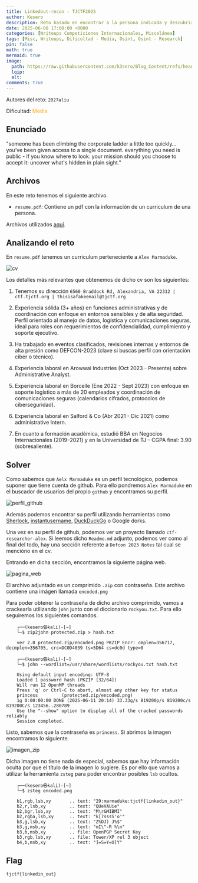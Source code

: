 ```yaml
---
title: Linkedout-recon - TJCTF2025
author: Kesero
description: Reto basado en encontrar a la persona indicada y descubrir cuales son sus planes
date: 2025-06-08 17:00:00 +0000
categories: [Writeups Competiciones Internacionales, Miscelánea]
tags: [Misc, Writeups, Dificultad - Media, Osint, Osint - Research]
pin: false
math: true
mermaid: true
image:
  path: https://raw.githubusercontent.com/k3sero/Blog_Content/refs/heads/main/Competiciones_Internacionales_Writeups/2025/tjctf2025/osint/linkedout/10.png
  lqip: 
  alt: 
comments: true
---
```

Autores del reto: `2027aliu`

Dificultad: <font color=orange>Media</font>

## Enunciado

"someone has been climbing the corporate ladder a little too quickly… you’ve been given access to a single document. everything you need is public - if you know where to look. your mission should you choose to accept it: uncover what's hidden in plain sight."

## Archivos

En este reto tenemos el siguiente archivo.

- `resume.pdf`: Contiene un pdf con la información de un curriculum de una persona.

Archivos utilizados [aquí](https://github.com/k3sero/Blog_Content/tree/main/Competiciones_Internacionales_Writeups/2025/tjctf2025/osint/linkedout).


## Analizando el reto

En `resume.pdf` tenemos un curriculum perteneciente a `Alex Marmaduke`.

![cv](https://raw.githubusercontent.com/k3sero/Blog_Content/refs/heads/main/Competiciones_Internacionales_Writeups/2025/tjctf2025/osint/linkedout/cvimage.png)

Los detalles más relevantes que obtenemos de dicho cv son los siguientes:

1. Tenemos su dirección `6560 Braddock Rd, Alexandria, VA 22312 | ctf.tjctf.org | thisisafakeemail@tjctf.org`

2. Experiencia sólida (3+ años) en funciones administrativas y de coordinación con enfoque en entornos sensibles y de alta seguridad.
Perfil orientado al manejo de datos, logística y comunicaciones seguras, ideal para roles con requerimientos de confidencialidad, cumplimiento y soporte ejecutivo.

3. Ha trabajado en eventos clasificados, revisiones internas y entornos de alta presión como DEFCON-2023 (clave si buscas perfil con orientación ciber o técnico).

4. Experiencia laboral en Arowwai Industries (Oct 2023 - Presente) sobre Administrative Analyst.

5. Experiencia laboral en Borcelle (Ene 2022 - Sept 2023) con enfoque en soporte logístico a más de 20 empleados y coordinación de comunicaciones seguras (calendarios cifrados, protocolos de ciberseguridad).

6. Experiencia laboral en Salford & Co (Abr 2021 - Dic 2021) como administrative Intern.

7. En cuanto a formación académica, estudió BBA en Negocios Internacionales (2019–2021) y en la Universidad de TJ – CGPA final: 3.90 (sobresaliente).

## Solver

Como sabemos que `Aelx Marmaduke` es un perfil tecnológico, podemos suponer que tiene cuenta de github. Para ello pondremos `Alex Marmaduke` en el buscador de usuarios del propio `github` y encontramos su perfil.

![perfil_github](https://raw.githubusercontent.com/k3sero/Blog_Content/refs/heads/main/Competiciones_Internacionales_Writeups/2025/tjctf2025/osint/linkedout/perfil_github.png)

Además podemos encontrar su perfil utilizando herramientas como [Sherlock](https://github.com/sherlock-project/sherlock), [instantusername](https://instantusername.com/), [DuckDuckGo](https://duckduckgo.com/) o Google dorks.


Una vez en su perfil de github, podemos ver un proyecto llamado `ctf-researcher-alex`. Si leemos dicho `Readme.md` adjunto, podemos ver como al final del todo, hay una sección referente a `Defcon 2023 Notes` tal cual se mencióno en el cv.

Entrando en dicha sección, encontramos la siguiente página web.

![pagina_web](https://raw.githubusercontent.com/k3sero/Blog_Content/refs/heads/main/Competiciones_Internacionales_Writeups/2025/tjctf2025/osint/linkedout/pagina_web.png)

El archivo adjuntado es un comprimido `.zip` con contraseña. Este archivo contiene una imágen llamada `encoded.png`

Para poder obtener la contraseña de dicho archivo comprimido, vamos a crackearla utilizando `john` junto con el diccionario `rockyou.txt`. Para ello seguiremos los siguientes comandos.

```
    ┌──(kesero㉿kali)-[~]
    └─$ zip2john protected.zip > hash.txt

    ver 2.0 protected.zip/encoded.png PKZIP Encr: cmplen=356717, decmplen=356705, crc=DC0D4039 ts=5D64 cs=dc0d type=0

    ┌──(kesero㉿kali)-[~]
    └─$ john --wordlist=/usr/share/wordlists/rockyou.txt hash.txt

    Using default input encoding: UTF-8
    Loaded 1 password hash (PKZIP [32/64])
    Will run 12 OpenMP threads
    Press 'q' or Ctrl-C to abort, almost any other key for status
    princess         (protected.zip/encoded.png)     
    1g 0:00:00:00 DONE (2025-06-11 20:14) 33.33g/s 819200p/s 819200c/s 819200C/s 123456..280789
    Use the "--show" option to display all of the cracked passwords reliably
    Session completed. 
```

Listo, sabemos que la contraseña es `princess`. Si abrimos la imagen encontramos lo siguiente.

![imagen_zip](https://raw.githubusercontent.com/k3sero/Blog_Content/refs/heads/main/Competiciones_Internacionales_Writeups/2025/tjctf2025/osint/linkedout/encoded.png)

Dicha imagen no tiene nada de especial, sabemos que hay información oculta por que el título de la imagen lo sugiere. Es por ello que vamos a utilizar la herramienta `zsteg` para poder encontrar posibles `lsb` ocultos.

```
    ┌──(kesero㉿kali)-[~]
    └─$ zsteg encoded.png

    b1,rgb,lsb,xy       .. text: "29:marmaduke:tjctf{linkedin_out}"
    b2,r,lsb,xy         .. text: "QUeVAUie"
    b2,bgr,lsb,xy       .. text: "M\r&MIBMI"
    b2,rgba,lsb,xy      .. text: "k[7sssS'o'"
    b3,g,lsb,xy         .. text: "Z%DJ) J%$"
    b3,g,msb,xy         .. text: "mI\"-R %\n"
    b3,b,msb,xy         .. file: OpenPGP Secret Key
    b3,rgb,lsb,xy       .. file: Tower/XP rel 3 object
    b4,b,msb,xy         .. text: "]=S=Y=U]Y"
```

## Flag
`tjctf{linkedin_out}`